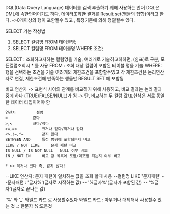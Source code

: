 DQL(Data Query Language)
데이터를 검색 추출하기 위해 사용하는 언어 
DQL은 DML에 속한언어이기도 하다. 
데이터조회한 결과를 Result set(행들의 집합)이라고 한다.
->0개이상의 행이 포함될수 있고 , 특정기준에 의해 정렬될수 있다. 

SELECT 기본 작성법
1. SELECT 컬럼명 FROM 테이블명;
2. SELECT 컬럼명 FROM 테이블명 WHERE 조건;

SELECT : 조회하고자하는 컬럼명을 기술, 여러개로 기술하고하하면, (쉼표)로 구분, 
        모든컬럼조회시 * 를 사용
FROM : 조회 대상 컬럼이 포함된 테이블 명을 기술 
WHERE: 행을 선택하는 조건을 기술 
       여러개의 제한조건을 포함할수있고 각 제한조건은 논리연산자로 연결, 제한조건에 만족하는 행들만 
       RESULT SET 에 포함됨

비교 연산자
-> 표현식 사이의 관계를 비교하기 위해 사용하고, 비교 결과는 논리 결과중에 하나
(TRUE/FALSE/NULL)가 됨
-> 단, 비교하는 두 컬럼 값/표현식은 서로 동일한 데이터 타입이어야 함

	연산자			설명
	=			같다
	>,<			크다/작다
	>=,=<			크거나 같다/작거나 같다
	<>,!=,^=		같지 않다
	BETWEEN AND		특정 범위에 포함되는지 비교
	LIKE / NOT LIKE		문자 패턴 비교
	IS NULL / IS NOT NULL	NULL 여부 비교
	IN / NOT IN		비교 값 목록에 포함/미포함 되는지 여부 비교
	
	* <> 작거나 크다 즉, 같지 않다!
        
--LIKE 연산자: 문자 패턴이 일치하는 값을 조회 할때 사용 
--컬럼명 LIKE '문자패턴'
--문자패턴  : '글자%'(글자로 시작하는 값)
--           '%글자%'(글자가 포함된 값)
--           '%글자'(글자로 끝나는 값)


'%' 와 '_' 와일드 카드 로 사용할수있다 
와일드 카드 : 아무거나 대체해서 사용할수 있는 것 
_: 한문자
%:모든것

